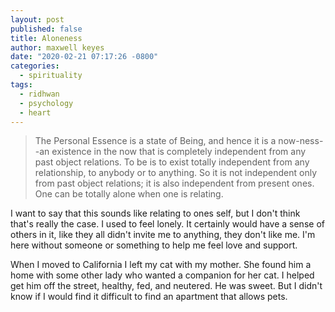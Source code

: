 ```yaml
---
layout: post
published: false
title: Aloneness
author: maxwell keyes
date: "2020-02-21 07:17:26 -0800"
categories:
  - spirituality
tags:
  - ridhwan
  - psychology
  - heart
---
```


> The Personal Essence is a state of Being, and hence it is a now-ness--an
> existence in the now that is completely independent from any past object
> relations. To be is to exist totally independent from any relationship, to
> anybody or to anything. So it is not independent only from past object
> relations; it is also independent from present ones. One can be totally alone
> when one is relating.

I want to say that this sounds like relating to ones self, but I don't think
that's really the case. I used to feel lonely. It certainly would have a sense
of others in it, like they all didn't invite me to anything, they don't like me.
I'm here without someone or something to help me feel love and support.

When I moved to California I left my cat with my mother. She found him a home
with some other lady who wanted a companion for her cat. I helped get him off
the street, healthy, fed, and neutered. He was sweet. But I didn't know if
I would find it difficult to find an apartment that allows pets.
